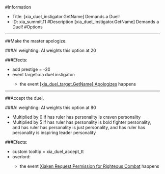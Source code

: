 #Information
 - Title: [xia_duel_instigator.GetName] Demands a Duel!
 - ID: xia_summit.11
#Description
[xia_duel_instigator.GetName] Demands a Duel!
#Options

___
##Make the master apologize.

###AI weighting:
AI weights this option at 20


###Efects:<ul><li>add prestige = -20</li><li>event target:xia duel instigator:</li><ul><li>the event [[xia_duel_target.GetName] Apologizes](../events/xia_duel_target_getname_apologizes.md) happens</li></ul></ul>

___
##Accept the duel.

###AI weighting:
AI weights this option at 80
 - Multiplied by 0 if has ruler has personality is craven personality
 - Multiplied by 5 if has ruler has personality is bold fighter personality, and has ruler has personality is just personality, and has ruler has personality is inspiring leader personality


###Efects:<ul><li>custom tooltip = xia_duel_accept_tt</li><li>overlord:</li><ul><li>the event [Xiaken Request Permission for Righteous Combat](../events/xiaken_request_permission_for_righteous_combat.md) happens</li></ul></ul>
